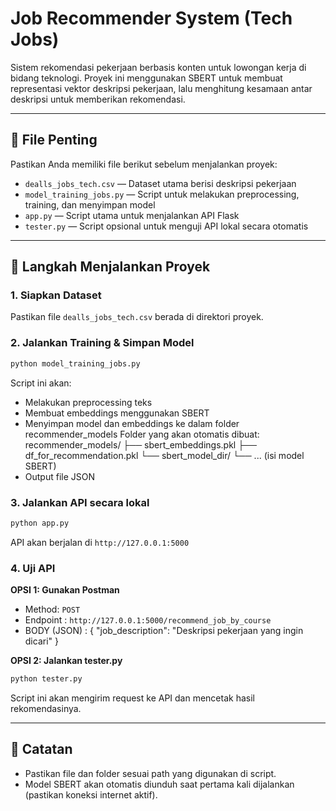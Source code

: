 # Job Recommender System (Tech Jobs)

Sistem rekomendasi pekerjaan berbasis konten untuk lowongan kerja di bidang teknologi. Proyek ini menggunakan SBERT untuk membuat representasi vektor deskripsi pekerjaan, lalu menghitung kesamaan antar deskripsi untuk memberikan rekomendasi.

---

## 📁 File Penting

Pastikan Anda memiliki file berikut sebelum menjalankan proyek:

- `dealls_jobs_tech.csv` — Dataset utama berisi deskripsi pekerjaan
- `model_training_jobs.py` — Script untuk melakukan preprocessing, training, dan menyimpan model
- `app.py` — Script utama untuk menjalankan API Flask
- `tester.py` — Script opsional untuk menguji API lokal secara otomatis

---

## 🚀 Langkah Menjalankan Proyek

### 1. Siapkan Dataset

Pastikan file `dealls_jobs_tech.csv` berada di direktori proyek.

### 2. Jalankan Training & Simpan Model

```bash
python model_training_jobs.py
```

Script ini akan:

- Melakukan preprocessing teks
- Membuat embeddings menggunakan SBERT
- Menyimpan model dan embeddings ke dalam folder recommender_models
  Folder yang akan otomatis dibuat:
  recommender_models/
  ├── sbert_embeddings.pkl
  ├── df_for_recommendation.pkl
  └── sbert_model_dir/
  └── ... (isi model SBERT)
- Output file JSON

### 3. Jalankan API secara lokal

```bash
python app.py
```

API akan berjalan di `http://127.0.0.1:5000`

### 4. Uji API

**OPSI 1: Gunakan Postman**

- Method: `POST`
- Endpoint : `http://127.0.0.1:5000/recommend_job_by_course`
- BODY (JSON) :
  {
  "job_description": "Deskripsi pekerjaan yang ingin dicari"
  }

**OPSI 2: Jalankan tester.py**

```bash
python tester.py
```

Script ini akan mengirim request ke API dan mencetak hasil rekomendasinya.

---

## 📌 Catatan

- Pastikan file dan folder sesuai path yang digunakan di script.
- Model SBERT akan otomatis diunduh saat pertama kali dijalankan (pastikan koneksi internet aktif).
